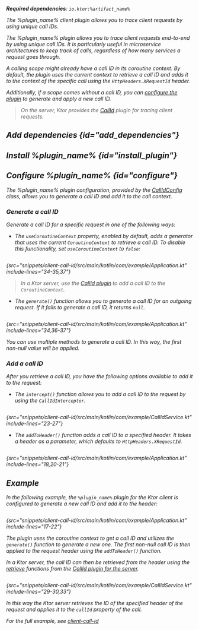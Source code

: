 [//]: # (title: Tracing requests in Ktor Client)

<show-structure for="chapter" depth="2"/>
<primary-label ref="client-plugin"/>

<var name="artifact_name" value="ktor-client-call-id"/>
<var name="package_name" value="io.ktor.client.plugins.callid"/>
<var name="plugin_name" value="CallId"/>

<tldr>
<p>
<b>Required dependencies</b>: <code>io.ktor:%artifact_name%</code>
</p>
<var name="example_name" value="client-call-id"/>
<include from="lib.topic" element-id="download_example"/>
</tldr>

<link-summary>
The %plugin_name% client plugin allows you to trace client requests by using unique call IDs.
</link-summary>

The %plugin_name% plugin allows you to trace client requests end-to-end by using unique call IDs. It is particularly
useful in microservice architectures to keep track of calls, regardless of how many services a request goes through.

A calling scope might already have a call ID in its coroutine context. By default, the plugin uses the current context
to retrieve a call ID and adds it to the context of the specific call using the `HttpHeaders.XRequestId` header.

Additionally, if a scope comes without a call ID, you can [configure the plugin](#configure) to generate and apply a new
call ID.

> On the server, Ktor provides the [CallId](server-call-id.md) plugin for tracing client requests.

## Add dependencies {id="add_dependencies"}

<include from="lib.topic" element-id="add_ktor_artifact_intro"/>
<include from="lib.topic" element-id="add_ktor_artifact"/>

## Install %plugin_name% {id="install_plugin"}

<include from="lib.topic" element-id="install_plugin"/>

## Configure %plugin_name% {id="configure"}

The %plugin_name% plugin configuration, provided by
the [CallIdConfig](https://api.ktor.io/ktor-client-call-id/io.ktor.client.plugins.callid/-call-id-config/index.html)
class, allows you to generate a call ID and add
it to the call context.

### Generate a call ID

Generate a call ID for a specific request in one of the following ways:

* The `useCoroutineContext` property, enabled by default, adds a generator that uses the current `CoroutineContext` to
  retrieve a call ID. To disable this functionality, set `useCoroutineContext` to `false`:

 ```kotlin
 ```

{src="snippets/client-call-id/src/main/kotlin/com/example/Application.kt" include-lines="34-35,37"}

> In a Ktor server, use the [CallId plugin](server-call-id.md) to add a call ID to the `CoroutineContext`.

* The `generate()` function allows you to generate a call ID for an outgoing request. If it fails to generate a call ID,
  it returns `null`.

 ```kotlin
 ```

{src="snippets/client-call-id/src/main/kotlin/com/example/Application.kt" include-lines="34,36-37"}

You can use multiple methods to generate a call ID. In this way, the first non-null value will be applied.

### Add a call ID

After you retrieve a call ID, you have the following options available to add it to the request:

* The `intercept()` function allows you to add a call ID to the request by using the `CallIdInterceptor`.

 ```kotlin
 ```

{src="snippets/client-call-id/src/main/kotlin/com/example/CallIdService.kt" include-lines="23-27"}

* The `addToHeader()` function adds a call ID to a specified header. It takes a header as a parameter, which defaults
  to `HttpHeaders.XRequestId`.

 ```kotlin
 ```

{src="snippets/client-call-id/src/main/kotlin/com/example/Application.kt" include-lines="18,20-21"}

## Example

In the following example, the `%plugin_name%` plugin for the Ktor client is configured to generate a new call ID and add
it to the header:

 ```kotlin
 ```

{src="snippets/client-call-id/src/main/kotlin/com/example/Application.kt" include-lines="17-22"}

The plugin uses the coroutine context to get a call ID and utilizes the `generate()` function to generate a new one. The
first non-null call ID is then applied to the request header using the `addToHeader()` function.

In a Ktor server, the call ID can then be retrieved from the header using the [retrieve](server-call-id.md#retrieve) functions
from the [CallId plugin for the server](server-call-id.md).

 ```kotlin
 ```

{src="snippets/client-call-id/src/main/kotlin/com/example/CallIdService.kt" include-lines="29-30,33"}

In this way the Ktor server retrieves the ID of the specified header of the request and applies it to the `callId`
property of the call.

For the full example,
see [client-call-id](https://github.com/ktorio/ktor-documentation/tree/%ktor_version%/codeSnippets/snippets/client-call-id)